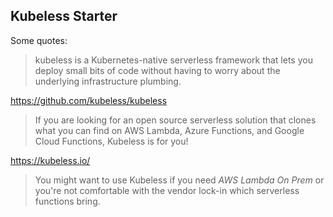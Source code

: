 ## Kubeless Starter 

Some quotes: 

> kubeless is a Kubernetes-native serverless framework that lets you deploy small bits of code without having to worry about the underlying infrastructure plumbing.

https://github.com/kubeless/kubeless

>  If you are looking for an open source serverless solution that clones what you can find on AWS Lambda, Azure Functions, and Google Cloud Functions, Kubeless is for you!

https://kubeless.io/


> You might want to use Kubeless if you need _AWS Lambda On Prem_ or you're not comfortable with the vendor lock-in which serverless functions bring. 
